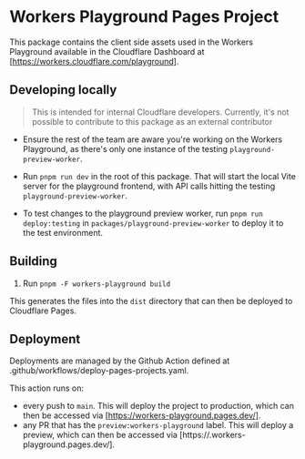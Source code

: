 # Workers Playground Pages Project

This package contains the client side assets used in the Workers Playground available in the Cloudflare Dashboard at [https://workers.cloudflare.com/playground].

## Developing locally

> This is intended for internal Cloudflare developers. Currently, it's not possible to contribute to this package as an external contributor

- Ensure the rest of the team are aware you're working on the Workers Playground, as there's only one instance of the testing `playground-preview-worker`.

- Run `pnpm run dev` in the root of this package. That will start the local Vite server for the playground frontend, with API calls hitting the testing `playground-preview-worker`.

- To test changes to the playground preview worker, run `pnpm run deploy:testing` in `packages/playground-preview-worker` to deploy it to the test environment.

## Building

1. Run `pnpm -F workers-playground build`

This generates the files into the `dist` directory that can then be deployed to Cloudflare Pages.

## Deployment

Deployments are managed by the Github Action defined at .github/workflows/deploy-pages-projects.yaml.

This action runs on:

- every push to `main`. This will deploy the project to production, which can then be accessed via [https://workers-playground.pages.dev/].
- any PR that has the `preview:workers-playground` label. This will deploy a preview, which can then be accessed via [https://<SHA>.workers-playground.pages.dev/].
